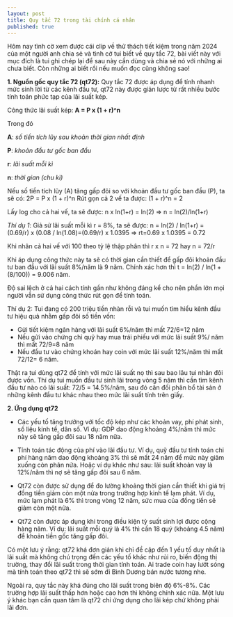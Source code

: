 ```yaml
---
layout: post
title: Quy tắc 72 trong tài chính cá nhân
published: true
---
```


Hôm nay tình cờ xem được cái clip về thử thách tiết kiệm trong năm 2024 của một người anh chia sẻ và tình cờ tui biết về quy tắc 72, bài viết này với mục đích là tui ghi chép lại để sau này cần dùng và chia sẻ nó với những ai chưa biết. Còn những ai biết rồi nếu muốn đọc cũng không sao!

**1. Nguồn gốc quy tắc 72 (qt72):**
Quy tắc 72 được áp dụng để tính nhanh mức sinh lời từ các kênh đầu tư, qt72 này được giản lược từ rất nhiều bước tính toán phức tạp của lãi suất kép.

Công thức lãi suất kép: **A = P x (1 + r)^n**

Trong đó

**A**: _số tiền tích lũy sau khoản thời gian nhất định_

**P**: _khoản đầu tư gốc ban đầu_

**r**: _lãi suất mỗi kì_

**n**: _thời gian (chu kì)_

Nếu số tiền tích lũy (A) tăng gấp đôi so với khoản đầu tư gốc ban đầu (P), ta sẽ có:
2P = P x (1 + r)^n
Rút gọn cả 2  vế ta được: (1 + r)^n = 2

Lấy log cho cả hai vế, ta sẽ được:  n x ln(1+r) = ln(2) => n = ln(2)/ln(1+r)

_Thí dụ 1_: Giả sử lãi suất mỗi kì r = 8%, ta sẽ được: 
n = ln(2) / ln(1+r) = (0.69/r) x (0.08 / ln(1.08)=(0.69/r) x 1.0395 => rt=0.69 x 1.0395 = 0.72

Khi nhân cả hai vế với 100 theo tỷ lệ thập phân thì r x n = 72 hay n = 72/r

Khi áp dụng công thức này ta sẽ có thời gian cần thiết để gấp đôi khoản đầu tư ban đầu với lãi suất 8%/năm là 9 năm. Chính xác hơn thì t = ln(2) / ln(1 + (8/100)) = 9.006 năm.

Độ sai lệch ở cả hai cách tính gần như không đáng kể cho nên phần lớn mọi người vẫn sử dụng công thức rút gọn để tính toán. 

Thí dụ 2: Tui đang có 200 triệu tiền nhàn rỗi và tui muốn tìm hiểu kênh đầu tư hiệu quả nhằm gấp đôi số tiền vốn:
- Gửi tiết kiệm ngân hàng với lãi suất 6%/năm thì mất 72/6=12 năm
- Nếu gửi vào chứng chỉ quỹ hay mua trái phiếu với mức lãi suất 9%/ năm thì mất 72/9=8 năm
- Nếu đầu tư vào chứng khoán hay coin với mức lãi suất 12%/năm thì mất 72/12= 6 năm.

Thật ra tui dùng qt72 để tính với mức lãi suất nọ thì sau bao lâu tui nhân đôi được vốn. Thí dụ tui muốn đầu tư sinh lãi trong vòng 5 năm thì cần tìm kênh đầu tư nào có lãi suất: 72/5 = 14.5%/năm, sau đó cân đối phân bổ tài sản ở những kênh đầu tư khác nhau theo mức lãi suất tính trên giấy.

**2. Ứng dụng qt72**

- Các yếu tố tăng trưởng với tốc độ kép như các khoản vay, phí phát sinh, số liệu kinh tế, dân số. Ví dụ: GDP dao động khoảng 4%/năm thì mức này sẽ tăng gấp đôi sau 18 năm nữa. 

- Tính toán tác động của phí vào lãi đầu tư. Ví dụ, quỹ đầu tư tính toán chi phí hàng năm dao động khoảng 3% thì sẽ mất 24 năm để mức này giảm xuống còn phân nửa. Hoặc ví dụ khác như sau: lãi suất khoản vay là 12%/năm thì nợ sẽ tăng gấp đôi sau 6 năm. 

- Qt72 còn được sử dụng để đo lường khoảng thời gian cần thiết khi giá trị đồng tiền giảm còn một nửa trong trường hợp kinh tế lạm phát. Ví dụ, mức lạm phát là 6% thì trong vòng 12 năm, sức mua của đồng tiền sẽ giảm còn một nửa. 

- Qt72 còn được áp dụng khi trong điều kiện tỷ suất sinh lợi được cộng hàng năm. Ví dụ: lãi suất mỗi quý là 4% thì cần 18 quý (khoảng 4.5 năm) để khoản tiền gốc tăng gấp đôi. 

Có một lưu ý rằng: qt72 khá đơn giản khi chỉ đề cập đến 1 yếu tố duy nhất là lãi suất mà không chú trọng đến các yếu tố khác như rủi ro, biến động thị trường, thay đổi lãi suất trong thời gian tính toán. Ai trade coin hay lướt sóng mà tính toán theo qt72 thì sẽ sớm đi Bình Dương bán nước tương nhe.

Ngoài ra, quy tắc này khá đúng cho lãi suất trong biên độ 6%-8%. Các trường hợp lãi suất thấp hơn hoặc cao hơn thì không chính xác nữa. Một lưu ý khác bạn cần quan tâm là qt72 chỉ ứng dụng cho lãi kép chứ không phải lãi đơn. 
